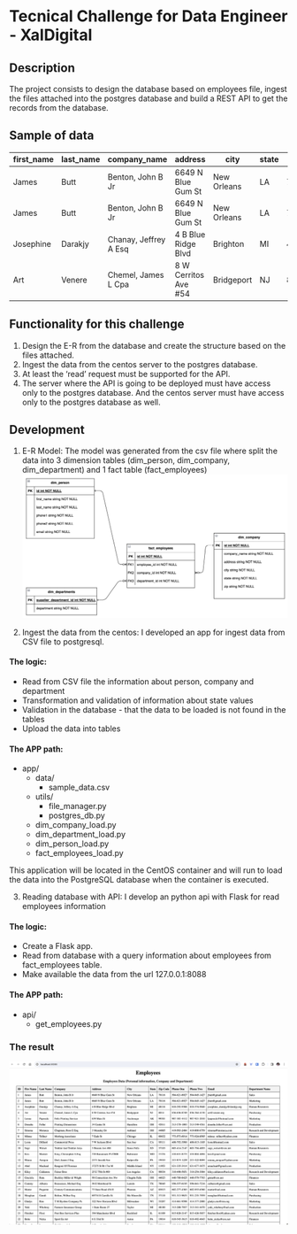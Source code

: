 # Tecnical Challenge for Data Engineer - XalDigital

## Description
The project consists to design the database based on employees file, ingest the files attached into the postgres database and build a REST API to get the records from the database.

## Sample of data
| first_name | last_name | company_name | address | city | state | zip | phone1 | phone2 | email | department |
|--------|------|------|--------|------|------|--------|------|------|--------|------|
| James | Butt | Benton, John B Jr | 6649 N Blue Gum St | New Orleans | LA | 70116 | 504-621-8927 | 504-845-1427 | jbutt@gmail.com | Sales |
| James | Butt | Benton, John B Jr | 6649 N Blue Gum St | New Orleans | LA | 70116 | 504-621-8927 | 504-845-1427 | jbutt@gmail.com | Marketing |
| Josephine | Darakjy | Chanay, Jeffrey A Esq | 4 B Blue Ridge Blvd | Brighton | MI | 48116 | 810-292-9388 | 810-374-9840 | josephine_darakjy@darakjy.org | Human Resources
| Art | Venere | Chemel, James L Cpa | 8 W Cerritos Ave #54 | Bridgeport | NJ | 8014 | 856-636-8749 | 856-264-4130 | art@venere.org | Purchasing |

## Functionality for this challenge

1. Design the E-R from the database and create the structure based on the files attached. 
2. Ingest the data from the centos server to the postgres database. 
3. At least the ‘read’ request must be supported for the API. 
4. The server where the API is going to be deployed must have access only to the postgres database. And the centos server must have access only to the postgres database as well.

## Development
1. E-R Model: The model was generated from the csv file where split the data into 3 dimension tables (dim_person, dim_company, dim_department) and 1 fact table (fact_employees)  
![Modelo Entidad-Relación de Employees](Documentation/diagrama_er_employees.png)  

2. Ingest the data from the centos: I developed an app for ingest data from CSV file to postgresql.  

#### The logic:
- Read from CSV file the information about person, company and department
- Transformation and validation of information about state values
- Validation in the database - that the data to be loaded is not found in the tables
- Upload the data into tables

#### The APP path:  
- app/
  - data/
    - sample_data.csv
  - utils/
    - file_manager.py
    - postgres_db.py
  - dim_company_load.py
  - dim_department_load.py
  - dim_person_load.py
  - fact_employees_load.py

This application will be located in the CentOS container and will run to load the data into the PostgreSQL database when the container is executed.

3. Reading database with API: I develop an python api with Flask for read employees information  
#### The logic:
- Create a Flask app.
- Read from database with a query information about employees from fact_employees table.
- Make available the data from the url 127.0.0.1:8088

#### The APP path:  
- api/
  - get_employees.py

### The result
![Employees table](Documentation/employees_table.png)  